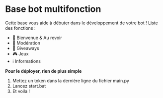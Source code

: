 # Base bot multifonction

Cette base vous aide à débuter dans le développement de votre bot !
Liste des fonctions :
- 👋 Bienvenue & Au revoir
- 🔨 Modération
- 🎁 Giveaways
- 🎮 Jeux
- ℹ️ Informations

**Pour le déployer, rien de plus simple**
1. Mettez un token dans la dernière ligne du fichier main.py
2. Lancez start.bat
3. Et voila !

